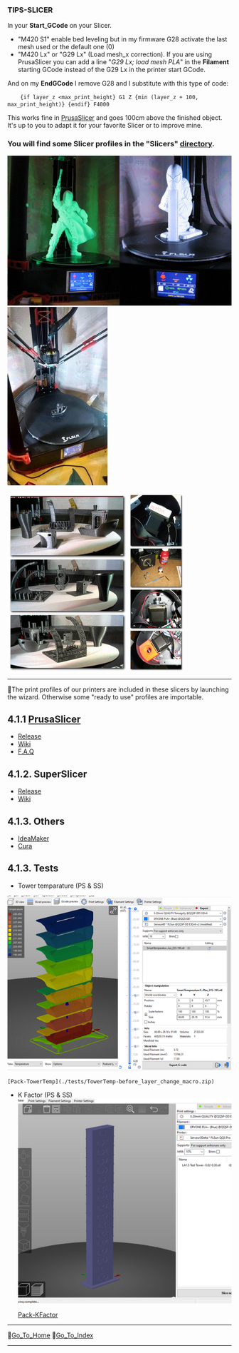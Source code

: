 ### **TIPS-SLICER** 
  
  In your **Start_GCode** on your Slicer.
  - "M420 S1" enable bed leveling but in my firmware G28 activate the last mesh used or the default one (0)
  - "M420 Lx" or "G29 Lx" (Load mesh_x correction). 
    If you are using PrusaSlicer you can add a line "*G29 Lx; load mesh PLA*" in the **Filament** starting GCode instead of the G29 Lx in the printer start GCode.

  And on my **EndGCode** I remove G28 and I substitute with this type of code:

        {if layer_z <max_print_height} G1 Z {min (layer_z + 100, max_print_height)} {endif} F4000

  This works fine in [PrusaSlicer](https://help.prusa3d.com/en/article/macros_1775) and goes 100cm above the finished object. It's up to you to adapt it for your favorite Slicer or to improve mine.

  ### **You will find some Slicer profiles in the "Slicers" [directory](https://github.com/Foxies-CSTL/Marlin_2.0.x/tree/Firmwares/Slicers).** 

![Final_Print](./images/Final.png)
![Presentation](./images/Final2.jpg)

![Tests](./images/Tests.png)
![MotorMounts](./images/BottomPulley.png)

***

📌The print profiles of our printers are included in these slicers by launching the wizard.
Otherwise some "ready to use" profiles are importable.

## 4.1.1 [PrusaSlicer](4.1.Prusa-Slicer)
  
  - [Release](https://github.com/prusa3d/PrusaSlicer/releases)
  - [Wiki](https://github.com/prusa3d/PrusaSlicer/wiki)
  - [F.A.Q](https://help.prusa3d.com/en/article/faq-prusaslicer_1789)

## 4.1.2. SuperSlicer

  - [Release](https://github.com/supermerill/SuperSlicer/releases)
  - [Wiki](https://github.com/supermerill/SuperSlicer/wiki)

## 4.1.3. Others
  
  - [IdeaMaker](https://www.raise3d.com/download/)
  - [Cura](https://ultimaker.com/software/ultimaker-cura)

## 4.1.3. Tests
  
  - Tower temparature (PS & SS)
  
  ![Tower Temperature](./menus/SS-TowerTemp.png)
  
    [Pack-TowerTemp](./tests/TowerTemp-before_layer_change_macro.zip)
  
  - K Factor (PS & SS)
  ![K factor (M900 K](./menus/PS-KFactor.png) 

     [Pack-KFactor](./tests/KFactor-before_layer_change_macro.zip)

***  
🚸[Go_To_Home](Home)                                   🚸[Go_To_Index](_Sidebar)
***